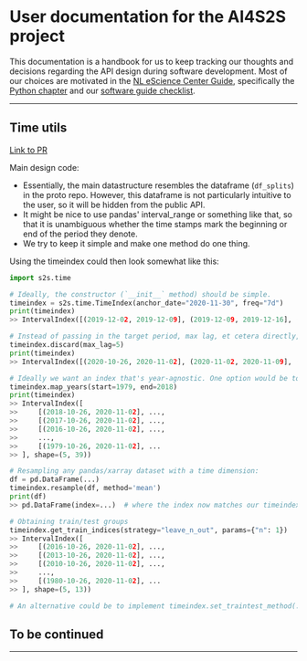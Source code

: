 # User documentation for the AI4S2S project

This documentation is a handbook for us to keep tracking our thoughts and decisions regarding the API design during software development. Most of our choices are motivated in the [NL eScience Center Guide](https://guide.esciencecenter.nl), specifically the [Python chapter](https://guide.esciencecenter.nl/#/best_practices/language_guides/python) and our [software guide checklist](https://guide.esciencecenter.nl/#/best_practices/checklist).

-------------------

## Time utils
[Link to PR](https://github.com/AI4S2S/ai4s2s/pull/7)


Main design code:

* Essentially, the main datastructure resembles the dataframe (`df_splits`) in the proto repo. However, this dataframe is not particularly intuitive to the user, so it will be hidden from the public API.
* It might be nice to use pandas' interval_range or something like that, so that it is unambiguous whether the time stamps mark the beginning or end of the period they denote. 
* We try to keep it simple and make one method do one thing.

Using the timeindex could then look somewhat like this:

```py
import s2s.time

# Ideally, the constructor (`__init__` method) should be simple.
timeindex = s2s.time.TimeIndex(anchor_date="2020-11-30", freq="7d")
print(timeindex)
>> IntervalIndex([(2019-12-02, 2019-12-09], (2019-12-09, 2019-12-16], (2019-12-16, 2019-12-23], (2019-12-23, 2019-12-30], (2019-12-30, 2020-01-06] ... (2020-10-26, 2020-11-02], (2020-11-02, 2020-11-09], (2020-11-09, 2020-11-16], (2020-11-16, 2020-11-23], (2020-11-23, 2020-11-30]], dtype='interval[datetime64[ns], right]', length=52)

# Instead of passing in the target period, max lag, et cetera directly, we can add additional methods:
timeindex.discard(max_lag=5)
print(timeindex)
>> IntervalIndex([(2020-10-26, 2020-11-02], (2020-11-02, 2020-11-09], (2020-11-09, 2020-11-16], (2020-11-16, 2020-11-23], (2020-11-23, 2020-11-30]], dtype='interval[datetime64[ns], right]', length=5)

# Ideally we want an index that's year-agnostic. One option would be to start with a single year and then map to more:
timeindex.map_years(start=1979, end=2018)
print(timeindex)
>> IntervalIndex([
>>     [(2018-10-26, 2020-11-02], ...,
>>     [(2017-10-26, 2020-11-02], ...,
>>     [(2016-10-26, 2020-11-02], ...,
>>     ...,
>>     [(1979-10-26, 2020-11-02], ...
>> ], shape=(5, 39))

# Resampling any pandas/xarray dataset with a time dimension:
df = pd.DataFrame(...)
timeindex.resample(df, method='mean')
print(df)
>> pd.DataFrame(index=...)  # where the index now matches our timeindex

# Obtaining train/test groups
timeindex.get_train_indices(strategy="leave_n_out", params={"n": 1})
>> IntervalIndex([
>>     [(2016-10-26, 2020-11-02], ...,
>>     [(2013-10-26, 2020-11-02], ...,
>>     [(2010-10-26, 2020-11-02], ...,
>>     ...,
>>     [(1980-10-26, 2020-11-02], ...
>> ], shape=(5, 13))

# An alternative could be to implement timeindex.set_traintest_method(...) and have it fixed.
```

## To be continued
-------------------
